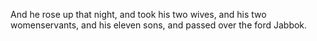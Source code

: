 And he rose up that night, and took his two wives, and his two womenservants, and his eleven sons, and passed over the ford Jabbok.
